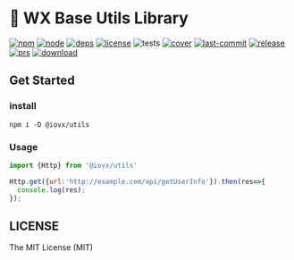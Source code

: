 # 🧰 WX Base Utils Library

[![npm][npm]][npm-url]
[![node][node]][node-url]
[![deps][deps]][deps-url]
[![license][license]][license-url]
![tests][tests]
[![cover][cover]][cover-url]
[![last-commit][last-commit]][last-commit-url]
[![release][release]][release-url]
[![prs][prs]][prs-url]
[![download][download]][download-url]


## Get Started

### install

```
npm i -D @iovx/utils
```
### Usage

```js
import {Http} from '@iovx/utils'

Http.get({url:'http://example.com/api/getUserInfo'}).then(res=>{
  console.log(res);
});

```
## LICENSE

The MIT License (MIT)



[npm]: https://img.shields.io/npm/v/@iovx/utils
[npm-url]: https://www.npmjs.com/package/@iovx/utils
[node]: https://badgen.net/npm/node/@iovx/utils
[node-url]: https://nodejs.org
[deps]: https://img.shields.io/david/webpack/webpack.svg
[deps-url]: #
[prs]: https://img.shields.io/badge/PRs-welcome-brightgreen.svg
[prs-url]: https://github.com/iovx/utils/pulls
[tag]: https://badgen.net/github/tags/iovx/utils
[tag-url]: #
[release]: https://badgen.net/github/release/iovx/utils
[release-url]: #
[license]: https://img.shields.io/github/license/iovx/utils
[license-url]: #
[tests-url]:https://travis-ci.com/github/iovx/utils/builds
[tests]:https://badgen.net/travis/iovx/utils
[last-commit-url]: https://travis-ci.com/github/iovx/utils/builds
[last-commit]: https://badgen.net/github/last-commit/iovx/utils
[cover-url]: https://codecov.io/github/iovx/utils/
[cover]: https://badgen.net/codecov/c/github/iovx/utils/master
[download-url]: https://www.npmjs.com/package/@iovx/utils
[download]: https://badgen.net/npm/dw/@iovx/utils
